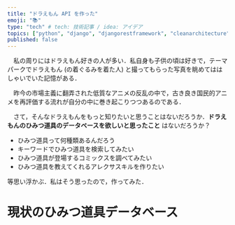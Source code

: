 ```yaml
---
title: "ドラえもん API を作った"
emoji: "📚"
type: "tech" # tech: 技術記事 / idea: アイデア
topics: ["python", "django", "djangorestframework", "cleanarchitecture", "alexa"]
published: false
---
```


　私の周りにはドラえもん好きの人が多い．私自身も子供の頃は好きで，テーマパークでドラえもん (の着ぐるみを着た人) と撮ってもらった写真を眺めてははしゃいでいた記憶がある．

　昨今の市場主義に翻弄された低質なアニメの反乱の中で，古き良き国民的アニメを再評価する流れが自分の中に巻き起こりつつあるのである．

　さて，そんなドラえもんをもっと知りたいと思うことはないだろうか．**ドラえもんのひみつ道具のデータベースを欲しいと思ったこと** はないだろうか？ 

- ひみつ道具って何種類あるんだろう
- キーワードでひみつ道具を検索してみたい
- ひみつ道具が登場するコミックスを調べてみたい
- ひみつ道具を教えてくれるアレクサスキルを作りたい

等思い浮かぶ．私はそう思ったので，作ってみた．

# 現状のひみつ道具データベース

